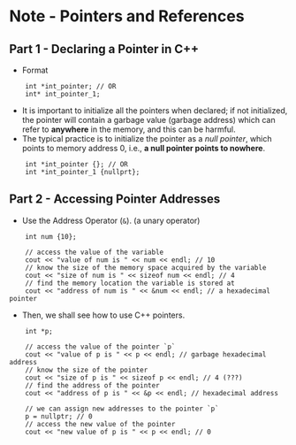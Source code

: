 # Note - Pointers and References

## Part 1 - Declaring a Pointer in C++ 

- Format 
```
    int *int_pointer; // OR
    int* int_pointer_1;
```

- It is important to initialize all the pointers when declared; if not initialized, the pointer will contain a garbage value (garbage address) which can refer to **anywhere** in the memory, and this can be harmful. 
- The typical practice is to initialize the pointer as a *null pointer*, which points to memory address 0, i.e., **a null pointer points to nowhere**. 
```
    int *int_pointer {}; // OR
    int *int_pointer_1 {nullprt}; 
```

## Part 2 - Accessing Pointer Addresses
- Use the Address Operator (`&`). (a unary operator)
```
    int num {10};

    // access the value of the variable
    cout << "value of num is " << num << endl; // 10
    // know the size of the memory space acquired by the variable
    cout << "size of num is " << sizeof num << endl; // 4
    // find the memory location the variable is stored at
    cout << "address of num is " << &num << endl; // a hexadecimal pointer
```

- Then, we shall see how to use C++ pointers. 
```
    int *p; 

    // access the value of the pointer `p`
    cout << "value of p is " << p << endl; // garbage hexadecimal address
    // know the size of the pointer
    cout << "size of p is " << sizeof p << endl; // 4 (???)
    // find the address of the pointer
    cout << "address of p is " << &p << endl; // hexadecimal address

    // we can assign new addresses to the pointer `p`
    p = nullptr; // 0 
    // access the new value of the pointer
    cout << "new value of p is " << p << endl; // 0
```
